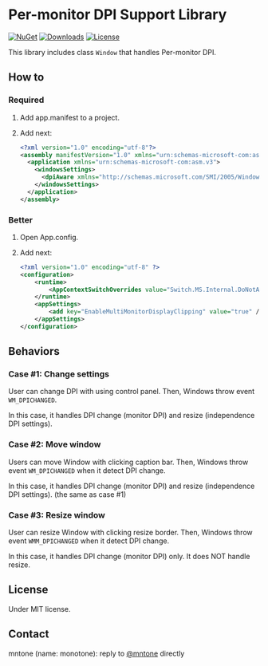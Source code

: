 # Per-monitor DPI Support Library

[![NuGet](https://img.shields.io/nuget/v/Mntone.Windows.PerMonitorDpiSupport.svg?style=flat-square)](https://www.nuget.org/packages/Mntone.Windows.PerMonitorDpiSupport/) [![Downloads](https://img.shields.io/nuget/dt/Mntone.Windows.PerMonitorDpiSupport.svg?style=flat-square)](https://www.nuget.org/packages/MetroRadiance.Core/) [![License](https://img.shields.io/github/license/mntone/Windows.PerMonitorDpiSupport.svg?style=flat-square)](https://github.com/mntone/Mntone.Windows.PerMonitorDpiSupport/blob/master/LICENSE.txt)

This library includes class `Window` that handles Per-monitor DPI.

## How to

### Required

1. Add app.manifest to a project.
2. Add next:

	```xml
	<?xml version="1.0" encoding="utf-8"?>
	<assembly manifestVersion="1.0" xmlns="urn:schemas-microsoft-com:asm.v1">
	  <application xmlns="urn:schemas-microsoft-com:asm.v3">
	    <windowsSettings>
	      <dpiAware xmlns="http://schemas.microsoft.com/SMI/2005/WindowsSettings">True/PM</dpiAware>
	    </windowsSettings>
	  </application>
	</assembly>
	```

### Better

1. Open App.config.
2. Add next:

	```xml
	<?xml version="1.0" encoding="utf-8" ?>
	<configuration>
		<runtime>
			<AppContextSwitchOverrides value="Switch.MS.Internal.DoNotApplyLayoutRoundingToMarginsAndBorderThickness=false" />
		</runtime>
		<appSettings>
			<add key="EnableMultiMonitorDisplayClipping" value="true" />
		</appSettings>
	</configuration>
	```


## Behaviors

### Case #1: Change settings

User can change DPI with using control panel. Then, Windows throw event `WM_DPICHANGED`.

In this case, it handles DPI change (monitor DPI) and resize (independence DPI settings).

### Case #2: Move window

Users can move Window with clicking caption bar. Then, Windows throw event `WM_DPICHANGED` when it detect DPI change.

In this case, it handles DPI change (monitor DPI) and resize (independence DPI settings). (the same as case #1)

### Case #3: Resize window

User can resize Window with clicking resize border. Then, Windows throw event `WMM_DPICHANGED` when it detect DPI change.

In this case, it handles DPI change (monitor DPI) only. It does NOT handle resize.

## License

Under MIT license.

## Contact

mntone (name: monotone): reply to [@mntone](https://twitter.com/mntone/) directly